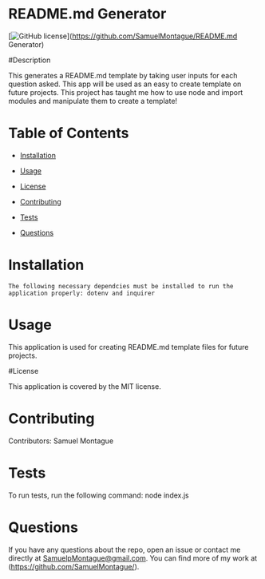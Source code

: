 
# README.md Generator
[![GitHub license](https://img.shields.io/badge/license-MIT-blue.svg)](https://github.com/SamuelMontague/README.md Generator)
  
#Description

This generates a README.md template by taking user inputs for each question asked. This app will be used as an easy to create template on future projects. This project has taught me how to use node and import modules and manipulate them to create a template!
    
# Table of Contents

* [Installation](#installation)
    
* [Usage](#usage)

* [License](#license)

* [Contributing](#contributing)

* [Tests](#tests)

* [Questions](#questions)
    
# Installation
    The following necessary dependcies must be installed to run the application properly: dotenv and inquirer

# Usage

This application is used for creating README.md template files for future projects.

#License

This application is covered by the MIT license.
    
# Contributing

Contributors: Samuel Montague

# Tests

To run tests, run the following command: node index.js
    
# Questions

If you have any questions about the repo, open an issue or contact me directly at SamuelpMontague@gmail.com. You can find more of my work at (https://github.com/SamuelMontague/).
